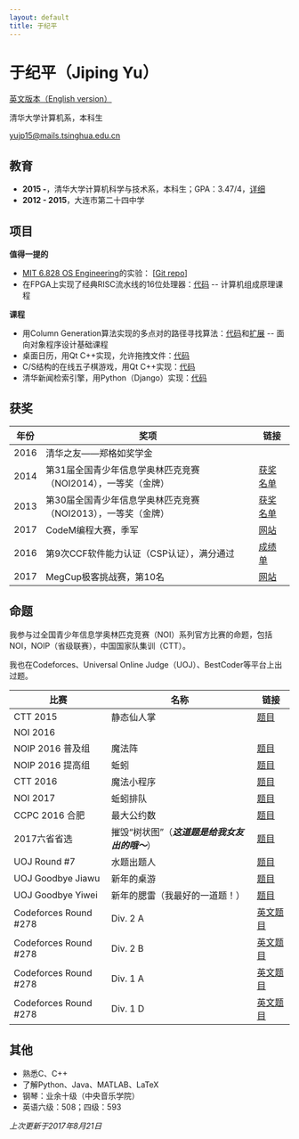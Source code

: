 ```yaml
---
layout: default
title: 于纪平
---
```


# 于纪平（Jiping Yu）

[英文版本（English version）](/en)

清华大学计算机系，本科生

[yujp15@mails.tsinghua.edu.cn](mailto:yujp15@mails.tsinghua.edu.cn)

## 教育
 
* **2015 -**，清华大学计算机科学与技术系，本科生；GPA：3.47/4，[详细](courses.html)
* **2012 - 2015**，大连市第二十四中学

## 项目

**值得一提的**

* [MIT 6.828 OS Engineering](https://pdos.csail.mit.edu/6.828/2016/)的实验： [[Git repo](https://github.com/saffahyjp/6.828)]
* 在FPGA上实现了经典RISC流水线的16位处理器：[代码](https://github.com/saffahyjp/display/tree/master/cpu) -- 计算机组成原理课程

**课程**

* 用Column Generation算法实现的多点对的路径寻找算法：[代码](https://github.com/saffahyjp/display/tree/master/mulpath)和[扩展](https://github.com/saffahyjp/display/tree/master/mulpath_large) -- 面向对象程序设计基础课程
* 桌面日历，用Qt C++实现，允许拖拽文件：[代码](https://github.com/saffahyjp/display/tree/master/calendar)
* C/S结构的在线五子棋游戏，用Qt C++实现：[代码](https://github.com/saffahyjp/display/tree/master/gobang_net)
* 清华新闻检索引擎，用Python（Django）实现：[代码](https://github.com/saffahyjp/display/tree/master/news_search)

## 获奖

|年份|奖项|链接|
|-|-|-|
|2016|清华之友——郑格如奖学金||
|2014|第31届全国青少年信息学奥林匹克竞赛（NOI2014），一等奖（金牌）|[获奖名单](http://download.noi.cn/T/2014/NOI2014huojiangzhengshi.htm)|
|2013|第30届全国青少年信息学奥林匹克竞赛（NOI2013），一等奖（金牌）|[获奖名单](http://history.ccf.org.cn/resources/1190201776262/noi/CCFNOI2013huojiangmingdan2013-07-25-05_01_17.htm)|
|2017|CodeM编程大赛，季军|[网站](http://codem.meituan.com/)|
|2016|第9次CCF软件能力认证（CSP认证），满分通过|[成绩单](http://cspro.org/lead/dformsys/application/ccf/pdf/201608107644.pdf)|
|2017|MegCup极客挑战赛，第10名|[网站](https://2017.megcup.com/)|

## 命题

我参与过全国青少年信息学奥林匹克竞赛（NOI）系列官方比赛的命题，包括NOI，NOIP（省级联赛），中国国家队集训（CTT）。

我也在Codeforces、Universal Online Judge（UOJ）、BestCoder等平台上出过题。

|比赛|名称|链接|
|-|-|-|
|CTT 2015|静态仙人掌|[题目](http://uoj.ac/problem/158)|
|NOI 2016|||
|NOIP 2016 普及组|魔法阵|[题目](https://www.luogu.org/problem/show?pid=2119)|
|NOIP 2016 提高组|蚯蚓|[题目](http://uoj.ac/problem/264)|
|CTT 2016|魔法小程序|[题目](http://uoj.ac/problem/267)|
|NOI 2017|蚯蚓排队|[题目](http://uoj.ac/problem/315)|
|CCPC 2016 合肥|最大公约数|[题目](http://acm.hdu.edu.cn/showproblem.php?pid=5970)|
|2017六省省选|摧毁“树状图”（***这道题是给我女友出的哦～***）|[题目](https://loj.ac/problem/2144)|
|UOJ Round #7|水题出题人|[题目](http://uoj.ac/problem/83)|
|UOJ Goodbye Jiawu|新年的桌游|[题目](http://uoj.ac/problem/68)|
|UOJ Goodbye Yiwei|新年的腮雷（我最好的一道题！）|[题目](http://uoj.ac/problem/177)|
|Codeforces Round #278|Div. 2 A|[英文题目](http://codeforces.com/contest/488/problem/A)|
|Codeforces Round #278|Div. 2 B|[英文题目](http://codeforces.com/contest/488/problem/B)|
|Codeforces Round #278|Div. 1 A|[英文题目](http://codeforces.com/contest/487/problem/A)|
|Codeforces Round #278|Div. 1 D|[英文题目](http://codeforces.com/contest/487/problem/D)|

## 其他

* 熟悉C、C++
* 了解Python、Java、MATLAB、LaTeX
* 钢琴：业余十级（中央音乐学院）
* 英语六级：508；四级：593

*上次更新于2017年8月21日*
